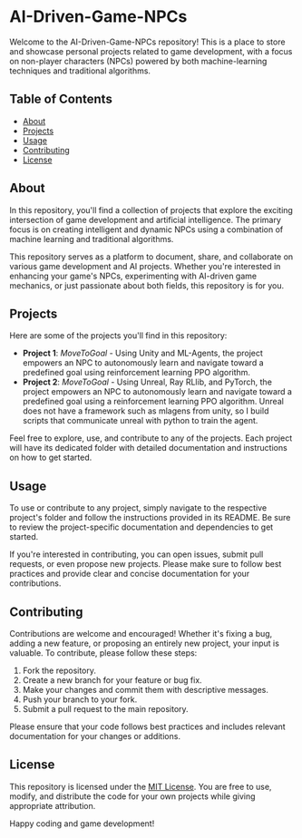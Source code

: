 # AI-Driven-Game-NPCs

Welcome to the AI-Driven-Game-NPCs repository! This is a place to store and showcase personal projects related to game development, with a focus on non-player characters (NPCs) powered by both machine-learning techniques and traditional algorithms.

## Table of Contents
- [About](#about)
- [Projects](#projects)
- [Usage](#usage)
- [Contributing](#contributing)
- [License](#license)

## About

In this repository, you'll find a collection of projects that explore the exciting intersection of game development and artificial intelligence. The primary focus is on creating intelligent and dynamic NPCs using a combination of machine learning and traditional algorithms. 

This repository serves as a platform to document, share, and collaborate on various game development and AI projects. Whether you're interested in enhancing your game's NPCs, experimenting with AI-driven game mechanics, or just passionate about both fields, this repository is for you.

## Projects

Here are some of the projects you'll find in this repository:

- **Project 1**: *MoveToGoal* - Using Unity and ML-Agents, the project empowers an NPC to autonomously learn and navigate toward a predefined goal using reinforcement learning PPO algorithm.
- **Project 2**: *MoveToGoal* - Using Unreal, Ray RLlib, and PyTorch, the project empowers an NPC to autonomously learn and navigate toward a predefined goal using a reinforcement learning PPO algorithm. Unreal does not have a framework such as mlagens from unity, so I build scripts that communicate unreal with python to train the agent.

Feel free to explore, use, and contribute to any of the projects. Each project will have its dedicated folder with detailed documentation and instructions on how to get started.

## Usage

To use or contribute to any project, simply navigate to the respective project's folder and follow the instructions provided in its README. Be sure to review the project-specific documentation and dependencies to get started.

If you're interested in contributing, you can open issues, submit pull requests, or even propose new projects. Please make sure to follow best practices and provide clear and concise documentation for your contributions.

## Contributing

Contributions are welcome and encouraged! Whether it's fixing a bug, adding a new feature, or proposing an entirely new project, your input is valuable. To contribute, please follow these steps:

1. Fork the repository.
2. Create a new branch for your feature or bug fix.
3. Make your changes and commit them with descriptive messages.
4. Push your branch to your fork.
5. Submit a pull request to the main repository.

Please ensure that your code follows best practices and includes relevant documentation for your changes or additions.

## License

This repository is licensed under the [MIT License](LICENSE). You are free to use, modify, and distribute the code for your own projects while giving appropriate attribution.

Happy coding and game development!
